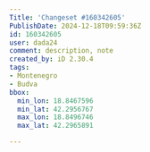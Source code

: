 ```yaml
---
Title: 'Changeset #160342605'
PublishDate: 2024-12-18T09:59:36Z
id: 160342605
user: dada24
comment: description, note
created_by: iD 2.30.4
tags:
- Montenegro
- Budva
bbox:
  min_lon: 18.8467596
  min_lat: 42.2956767
  max_lon: 18.8496746
  max_lat: 42.2965891

---
```

